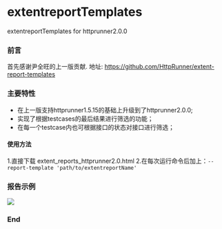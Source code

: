 # extentreportTemplates
extentreportTemplates for httprunner2.0.0

### 前言

首先感谢尹全旺的上一版贡献.
地址: <https://github.com/HttpRunner/extent-report-templates>

### 主要特性

- 在上一版支持httprunner1.5.15的基础上升级到了httprunner2.0.0;
- 实现了根据testcases的最后结果进行筛选的功能；
- 在每一个testcase内也可根据接口的状态对接口进行筛选；

#### 使用方法

1.直接下载 extent_reports_httprunner2.0.html
2.在每次运行命令后加上：`--report-template 'path/to/extentreportName'`

### 报告示例
![](https://github.com/weirdohaibo/extentReportTemplates/img/image_1.jpg)

### End